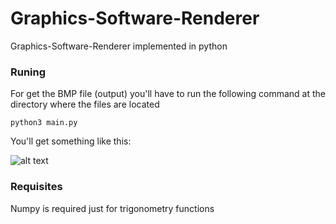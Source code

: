 # Graphics-Software-Renderer

Graphics-Software-Renderer implemented in python

### Runing

For get the BMP file (output) you'll have to run the following command at the directory where the files are located

```shell 
python3 main.py 
```

You'll get something like this:

![alt text](https://github.com/RobertoFigueroa/Graphics-Software-Renderer/blob/master/output.bmp?-raw=true)

### Requisites

Numpy is required just for trigonometry functions
